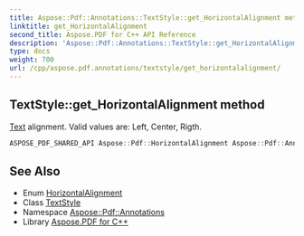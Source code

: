 ```yaml
---
title: Aspose::Pdf::Annotations::TextStyle::get_HorizontalAlignment method
linktitle: get_HorizontalAlignment
second_title: Aspose.PDF for C++ API Reference
description: 'Aspose::Pdf::Annotations::TextStyle::get_HorizontalAlignment method. Text alignment. Valid values are: Left, Center, Rigth in C++.'
type: docs
weight: 700
url: /cpp/aspose.pdf.annotations/textstyle/get_horizontalalignment/
---
```

## TextStyle::get_HorizontalAlignment method


[Text](../../../aspose.pdf.text/) alignment. Valid values are: Left, Center, Rigth.

```cpp
ASPOSE_PDF_SHARED_API Aspose::Pdf::HorizontalAlignment Aspose::Pdf::Annotations::TextStyle::get_HorizontalAlignment()
```

## See Also

* Enum [HorizontalAlignment](../../../aspose.pdf/horizontalalignment/)
* Class [TextStyle](../)
* Namespace [Aspose::Pdf::Annotations](../../)
* Library [Aspose.PDF for C++](../../../)

